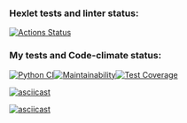 ### Hexlet tests and linter status:
[![Actions Status](https://github.com/zabulyaka/python-project-50/actions/workflows/hexlet-check.yml/badge.svg)](https://github.com/zabulyaka/python-project-50/actions)

### My tests and Code-climate status:
[![Python CI](https://github.com/zabulyaka/python-project-50/actions/workflows/pyci.yaml/badge.svg)](https://github.com/zabulyaka/python-project-50/actions/workflows/pyci.yaml)[![Maintainability](https://api.codeclimate.com/v1/badges/b7b7a02c3dfe36b8394e/maintainability)](https://codeclimate.com/github/zabulyaka/python-project-50/maintainability)[![Test Coverage](https://api.codeclimate.com/v1/badges/b7b7a02c3dfe36b8394e/test_coverage)](https://codeclimate.com/github/zabulyaka/python-project-50/test_coverage)

[![asciicast](https://asciinema.org/a/AqC90y4ya27eRHDgy7eZMgek1.svg)](https://asciinema.org/a/AqC90y4ya27eRHDgy7eZMgek1)

[![asciicast](https://asciinema.org/a/QvAALwPN8XqzxkeiKWPzJiGOo.svg)](https://asciinema.org/a/QvAALwPN8XqzxkeiKWPzJiGOo)
